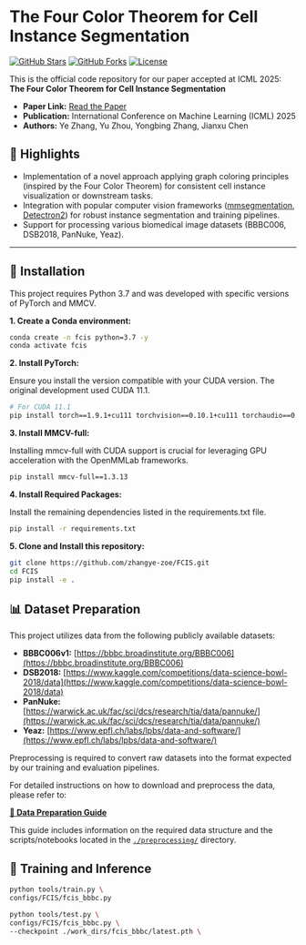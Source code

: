 # The Four Color Theorem for Cell Instance Segmentation

[![GitHub Stars](https://img.shields.io/github/stars/zhangye-zoe/FCIS.svg?style=social)](https://github.com/zhangye-zoe/FCIS/stargazers)
[![GitHub Forks](https://img.shields.io/github/forks/zhangye-zoe/FCIS.svg?style=social)](https://github.com/zhangye-zoe/FCIS/network/members)
[![License](https://img.shields.io/github/license/zhangye-zoe/FCIS.svg)](LICENSE)

This is the official code repository for our paper accepted at ICML 2025:
**The Four Color Theorem for Cell Instance Segmentation**

* **Paper Link:** [Read the Paper](https://openreview.net/pdf?id=VK8SuRaJfX)
* **Publication:** International Conference on Machine Learning (ICML) 2025
* **Authors:** Ye Zhang, Yu Zhou, Yongbing Zhang, Jianxu Chen


## 🌟 Highlights

* Implementation of a novel approach applying graph coloring principles (inspired by the Four Color Theorem) for consistent cell instance visualization or downstream tasks.
* Integration with popular computer vision frameworks ([mmsegmentation](https://github.com/open-mmlab/mmsegmentation), [Detectron2](https://github.com/facebookresearch/detectron2)) for robust instance segmentation and training pipelines.
* Support for processing various biomedical image datasets (BBBC006, DSB2018, PanNuke, Yeaz).

---

## 🚀 Installation

This project requires Python 3.7 and was developed with specific versions of PyTorch and MMCV.

**1. Create a Conda environment:**

```bash
conda create -n fcis python=3.7 -y
conda activate fcis
```
**2. Install PyTorch:**

Ensure you install the version compatible with your CUDA version. The original development used CUDA 11.1.
```bash
# For CUDA 11.1
pip install torch==1.9.1+cu111 torchvision==0.10.1+cu111 torchaudio==0.9.1 -f https://download.pytorch.org/whl/torch_stable.html
```

**3. Install MMCV-full:**

Installing mmcv-full with CUDA support is crucial for leveraging GPU acceleration with the OpenMMLab frameworks.

```bash
pip install mmcv-full==1.3.13
```
**4. Install Required Packages:**

Install the remaining dependencies listed in the requirements.txt file.
```bash
pip install -r requirements.txt
```
**5. Clone and Install this repository:**
```bash
git clone https://github.com/zhangye-zoe/FCIS.git
cd FCIS
pip install -e .
```

## 📊 Dataset Preparation

This project utilizes data from the following publicly available datasets:

* **BBBC006v1:** [https://bbbc.broadinstitute.org/BBBC006](https://bbbc.broadinstitute.org/BBBC006)
* **DSB2018:** [https://www.kaggle.com/competitions/data-science-bowl-2018/data](https://www.kaggle.com/competitions/data-science-bowl-2018/data)
* **PanNuke:** [https://warwick.ac.uk/fac/sci/dcs/research/tia/data/pannuke/](https://warwick.ac.uk/fac/sci/dcs/research/tia/data/pannuke/)
* **Yeaz:** [https://www.epfl.ch/labs/lpbs/data-and-software/](https://www.epfl.ch/labs/lpbs/data-and-software/)

Preprocessing is required to convert raw datasets into the format expected by our training and evaluation pipelines.

For detailed instructions on how to download and preprocess the data, please refer to:

[**&#x1F4C4; Data Preparation Guide**](./docs/data_prepare.md)

This guide includes information on the required data structure and the scripts/notebooks located in the [`./preprocessing/`](./preprocessing/) directory.


## 🧪 Training and Inference

```bash
python tools/train.py \
configs/FCIS/fcis_bbbc.py
```


```bash
python tools/test.py \
configs/FCIS/fcis_bbbc.py \
--checkpoint ./work_dirs/fcis_bbbc/latest.pth \
```